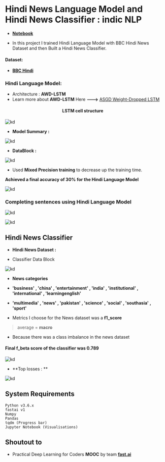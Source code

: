# Hindi News Language Model and Hindi News Classifier : indic NLP

* [**Notebook**](https://github.com/shadab4150/Hindi-News-Language-Model-and-Classification-indic-NLP/blob/master/Hindi_News_Language_Model_and_Classification_indic_NLP_v2.ipynb)

* In this project I trained Hindi Language Model with BBC Hindi News Dataset and then Built a Hindi News Classifier.

#### Dataset:

* [**BBC Hindi**](https://github.com/NirantK/hindi2vec/releases/tag/bbc-hindi-v0.1)

### Hindi Language Model:

* Architecture : **AWD-LSTM**  
* Learn more about **AWD-LSTM** Here **--->** [ASGD Weight-Dropped LSTM](https://medium.com/ai%C2%B3-theory-practice-business/awd-lstm-6b2744e809c5)

<center><h4> LSTM cell structure </h4></center>

![kd](https://miro.medium.com/max/1023/1*Mr9zEA72R-LdAHtnXyZ0Eg.png)

* **Model Summary :**

![kd](https://i.ibb.co/yqwzj9w/awd-lstm.jpg)

* **DataBlock :**

![kd](https://i.ibb.co/H4QcsvV/data-show.jpg)

* Used **Mixed Precision training** to decrease up the training time.

**Achieved a final accuracy of 30% for the Hindi Language Model**

![kd](https://i.ibb.co/QpqqbjG/lm.jpg)

### Completing sentences using Hindi Language Model

![kd](https://i.ibb.co/NKTyPnX/bbc-saudi.jpg)

![kd](https://i.ibb.co/tqP6yDZ/bbc-london.jpg)

## Hindi News Classifier

* **Hindi News Dataset :**

* Classifier Data Block

![kd](https://i.ibb.co/L68bX8P/hind-classifier.jpg)

* **News categories**
* **'business' , 'china' , 'entertainment' , 'india' , 'institutional' , 'international' , 'learningenglish'**
* **'multimedia' , 'news' , 'pakistan' , 'science' , 'social' , 'southasia' , 'sport'**

* Metrics I choose for the News dataset was a **f1_score**
> average = **macro**

* Because there was a class imbalance in the news dataset

#### Final f_beta score of the classifier was 0.789
![kd](https://i.ibb.co/hXGTsZg/class-final.jpg)

* **Top losses : **

![kd](https://i.ibb.co/kgWTP0N/top-losses.jpg)


## System Requirements

```
Python v3.6.x
fastai v1
Numpy
Pandas
tqdm (Progress bar)
Jupyter Notebook (Visualisations)

```

## Shoutout to

* Practical Deep Learning for Coders **MOOC** by team [**fast.ai**](https://www.fast.ai/)

